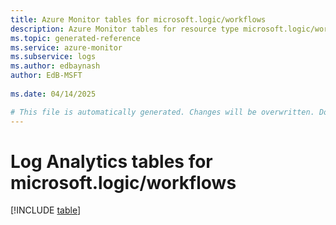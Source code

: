 ```yaml
---
title: Azure Monitor tables for microsoft.logic/workflows
description: Azure Monitor tables for resource type microsoft.logic/workflows
ms.topic: generated-reference
ms.service: azure-monitor
ms.subservice: logs
ms.author: edbaynash
author: EdB-MSFT
   
ms.date: 04/14/2025

# This file is automatically generated. Changes will be overwritten. Do not change this file directly.
---
```


# Log Analytics tables for microsoft.logic/workflows  

[!INCLUDE [table](~/reusable-content/ce-skilling/azure/includes/azure-monitor/reference/tables/microsoft-logic_workflows-include.md)]

